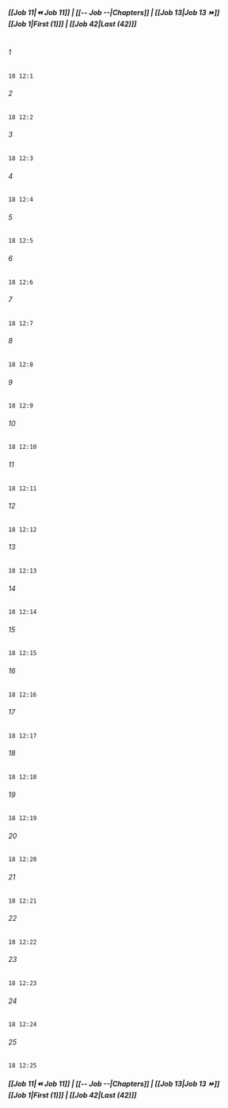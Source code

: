 
##### **[[Job 11|⏪ Job 11]] | [[-- Job --|Chapters]] | [[Job 13|Job 13 ⏩]]**<br>**[[Job 1|First (1)]] | [[Job 42|Last (42)]]**<br><br>

###### 1
``` verse
18 12:1
```
###### 2
``` verse
18 12:2
```
###### 3
``` verse
18 12:3
```
###### 4
``` verse
18 12:4
```
###### 5
``` verse
18 12:5
```
###### 6
``` verse
18 12:6
```
###### 7
``` verse
18 12:7
```
###### 8
``` verse
18 12:8
```
###### 9
``` verse
18 12:9
```
###### 10
``` verse
18 12:10
```
###### 11
``` verse
18 12:11
```
###### 12
``` verse
18 12:12
```
###### 13
``` verse
18 12:13
```
###### 14
``` verse
18 12:14
```
###### 15
``` verse
18 12:15
```
###### 16
``` verse
18 12:16
```
###### 17
``` verse
18 12:17
```
###### 18
``` verse
18 12:18
```
###### 19
``` verse
18 12:19
```
###### 20
``` verse
18 12:20
```
###### 21
``` verse
18 12:21
```
###### 22
``` verse
18 12:22
```
###### 23
``` verse
18 12:23
```
###### 24
``` verse
18 12:24
```
###### 25
``` verse
18 12:25
```

##### **[[Job 11|⏪ Job 11]] | [[-- Job --|Chapters]] | [[Job 13|Job 13 ⏩]]**<br>**[[Job 1|First (1)]] | [[Job 42|Last (42)]]**
